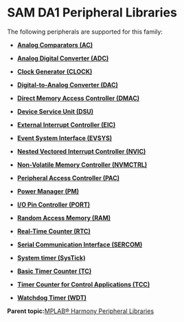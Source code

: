 # SAM DA1 Peripheral Libraries

The following peripherals are supported for this family:

-   **[Analog Comparators \(AC\)](GUID-16BFBCA4-9E85-4E87-B1D6-6D79E6DCCEA9.md)**  

-   **[Analog Digital Converter \(ADC\)](GUID-71E0623C-498F-4F50-92AD-FCE22FA3CAB4.md)**  

-   **[Clock Generator \(CLOCK\)](GUID-2CD6667B-9D9B-4A2E-A7F9-F45A8AC174F7.md)**  

-   **[Digital-to-Analog Converter \(DAC\)](GUID-95143D2D-ED7E-452A-83FC-96902B1A6273.md)**  

-   **[Direct Memory Access Controller \(DMAC\)](GUID-BC288F92-E404-40EC-B68F-833F6E346C3F.md)**  

-   **[Device Service Unit \(DSU\)](GUID-61FA79DC-AF27-47EF-B0DE-96B3B7A71311.md)**  

-   **[External Interrupt Controller \(EIC\)](GUID-EB8189C1-87AA-4B04-90B3-1853974192C7.md)**  

-   **[Event System Interface \(EVSYS\)](GUID-D902E0B9-6742-44C0-B7DE-F71201692AAA.md)**  

-   **[Nested Vectored Interrupt Controller \(NVIC\)](GUID-4A575FC4-4E67-4495-826F-A73EEC4FF8C9.md)**  

-   **[Non-Volatile Memory Controller \(NVMCTRL\)](GUID-66187F2C-08F3-4218-B768-FD2C65ECCC20.md)**  

-   **[Peripheral Access Controller \(PAC\)](GUID-7E4EED23-C76D-41B4-A9CA-E9B641752E55.md)**  

-   **[Power Manager \(PM\)](GUID-05376A1D-6E89-4AD9-8E74-DC5CD8AA4F8C.md)**  

-   **[I/O Pin Controller \(PORT\)](GUID-7F443A35-9F1B-49DE-B591-83F974FA576B.md)**  

-   **[Random Access Memory \(RAM\)](GUID-44C7C165-2CEA-496A-B4F3-4181CBA26476.md)**  

-   **[Real-Time Counter \(RTC\)](GUID-C95E1695-55CC-4546-9F2C-315F5C908FC1.md)**  

-   **[Serial Communication Interface \(SERCOM\)](GUID-76AE7205-E3EF-4EE6-AC28-5153E3565982.md)**  

-   **[System timer \(SysTick\)](GUID-A4B9F359-3129-4377-B43E-71415C6B19F2.md)**  

-   **[Basic Timer Counter \(TC\)](GUID-D805E0EA-6923-41A3-A27E-5A159783D12C.md)**  

-   **[Timer Counter for Control Applications \(TCC\)](GUID-CCA150A8-2C66-40B2-9C35-D7F3473720AE.md)**  

-   **[Watchdog Timer \(WDT\)](GUID-8A37E31C-D55D-4230-B1FE-0180D3B32410.md)**  


**Parent topic:**[MPLAB® Harmony Peripheral Libraries](GUID-B8856C06-A407-4AD1-8E21-0A85BE055F0E.md)

